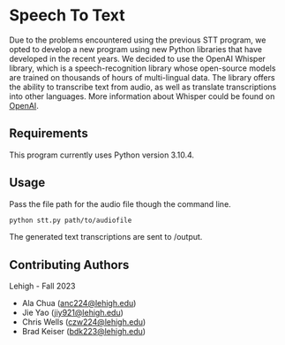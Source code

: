 # Speech To Text
Due to the problems encountered using the previous STT program, we opted to develop a new program using new Python libraries that have developed in the recent years. We decided to use the OpenAI Whisper library, which is a speech-recognition library whose open-source models are trained on thousands of hours of multi-lingual data. The library offers the ability to transcribe text from audio, as well as translate transcriptions into other languages. More information about Whisper could be found on [OpenAI](https://openai.com/research/whisper).

## Requirements

This program currently uses Python version 3.10.4.


## Usage
Pass the file path for the audio file though the command line. 
```bash
python stt.py path/to/audiofile
```
The generated text transcriptions are sent to /output.

## Contributing Authors
Lehigh - Fall 2023
* Ala Chua (anc224@lehigh.edu)
* Jie Yao (jiy921@lehigh.edu)
* Chris Wells (czw224@lehigh.edu)
* Brad Keiser (bdk223@lehigh.edu)